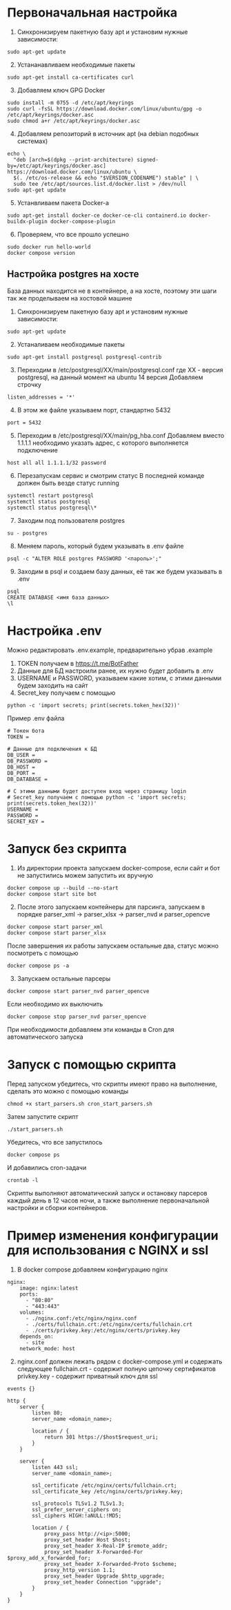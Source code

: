 # Первоначальная настройка
1.  Cинхронизируем пакетную базу apt и установим нужные зависимости:
```
sudo apt-get update
```
2. Устананавливаем необходимые пакеты
```
sudo apt-get install ca-certificates curl 
```
3. Добавляем ключ GPG Docker
```
sudo install -m 0755 -d /etc/apt/keyrings
sudo curl -fsSL https://download.docker.com/linux/ubuntu/gpg -o /etc/apt/keyrings/docker.asc
sudo chmod a+r /etc/apt/keyrings/docker.asc
```
4. Добавляем репозиторий в источник apt (на debian подобных системах)
```
echo \
  "deb [arch=$(dpkg --print-architecture) signed-by=/etc/apt/keyrings/docker.asc] https://download.docker.com/linux/ubuntu \
  $(. /etc/os-release && echo "$VERSION_CODENAME") stable" | \
  sudo tee /etc/apt/sources.list.d/docker.list > /dev/null
sudo apt-get update
```
5. Устанвливаем пакета Docker-a
```
sudo apt-get install docker-ce docker-ce-cli containerd.io docker-buildx-plugin docker-compose-plugin
```
6. Проверяем, что все прошло успешно
```
sudo docker run hello-world
docker compose version
```
## Настройка postgres на хосте
База данных находится не в контейнере, а на хосте, поэтому эти шаги так же проделываем на хостовой машине

1. Cинхронизируем пакетную базу apt и установим нужные зависимости:
```
sudo apt-get update
```
2. Устаналиваем необходимые пакеты
```
sudo apt-get install postgresql postgresql-contrib
```
3. Переходим в /etc/postgresql/XX/main/postgresql.conf
где XX - версия postgresql, на данный момент на ubuntu 14 версия
Добавляем строчку
```
listen_addresses = '*'
```
4. В этом же файле указываем порт, стандартно 5432
```
port = 5432
```
5. Переходим в /etc/postgresql/XX/main/pg_hba.conf
Добавляем вместо 1.1.1.1 необходимо указать адрес, с которого выполняется подключение
```
host all all 1.1.1.1/32 password
```
6. Перезапускам сервис и смотрим статус
В последней команде должен быть везде статус running
```
systemctl restart postgresql
systemctl status postgresql
systemctl status postgresql\*
```
7. Заходим под пользователя postgres
```
su - postgres
```
8. Меняем пароль, который будем указывать в .env файле
```
psql -c "ALTER ROLE postgres PASSWORD '<пароль>';"
```
9. Заходим в psql и создаем базу данных, её так же будем указывать в .env
```
psql
CREATE DATABASE <имя база данных>
\l
```
# Настройка .env
Можно редактировать .env.example, предварительно убрав .example
1. TOKEN получаем в https://t.me/BotFather
2. Данные для БД настроили ранее, их нужно будет добавить в .env
3. USERNAME и PASSWORD, указываем какие хотим, с этими данными будем заходить на сайт
4. Secret_key получаем с помощью
```
python -c 'import secrets; print(secrets.token_hex(32))'
```
Пример .env файла
```
# Токен бота
TOKEN = 

# Данные для подключения к БД
DB_USER = 
DB_PASSWORD = 
DB_HOST = 
DB_PORT = 
DB_DATABASE = 

# С этими данными будет доступен вход через страницу login
# Secret_key получаем с помощью python -c 'import secrets; print(secrets.token_hex(32))'
USERNAME = 
PASSWORD = 
SECRET_KEY = 
```
# Запуск без скрипта
1. Из директории проекта запускаем docker-compose, если сайт и бот не запустились можем запустить их вручную
```
docker compose up --build --no-start
docker compose start site bot
```
2. После этого запускаем контейнеры для парсинга, запускаем в порядке parser_xml -> parser_xlsx -> parser_nvd и parser_opencve
```
docker compose start parser_xml
docker compose start parser_xlsx
```
После завершения их работы запускаем остальные два, статус можно посмотреть с помощью
```
docker compose ps -a
```
3. Запускаем остальные парсеры
```
docker compose start parser_nvd parser_opencve
```
Если необходимо их выключить
```
docker compose stop parser_nvd parser_opencve
```
При необходимости добавляем эти команды в Cron для автоматического запуска
# Запуск с помощью скрипта
Перед запуском убедитесь, что скрипты имеют право на выполнение, сделать это можно с помощью команды
```
chmod +x start_parsers.sh cron_start_parsers.sh
```
Затем запустите скрипт
```
./start_parsers.sh
```
Убедитесь, что все запустилось
```
docker compose ps
```
И добавились cron-задачи
```
crontab -l
```
Скрипты выполняют автоматический запуск и остановку парсеров каждый день в 12 часов ночи, а также выполнение первоначальной настройки и сборки контейнеров.
# Пример изменения конфигурации для использования с NGINX и ssl
1. В docker compose добавляем конфигурацию nginx
```
nginx:
    image: nginx:latest
    ports:
      - "80:80"
      - "443:443"
    volumes:
      - ./nginx.conf:/etc/nginx/nginx.conf
      - ./certs/fullchain.crt:/etc/nginx/certs/fullchain.crt
      - ./certs/privkey.key:/etc/nginx/certs/privkey.key
    depends_on:
      - site
    network_mode: host
```
2. nginx.conf должен лежать рядом с docker-compose.yml и содержать следующее
fullchain.crt - содержит полную цепочку сертификатов
privkey.key - содержит приватный ключ для ssl
```
events {}

http {
    server {
        listen 80;
        server_name <domain_name>;

        location / {
            return 301 https://$host$request_uri;
        }
    }

    server {
        listen 443 ssl;
        server_name <domain_name>;

        ssl_certificate /etc/nginx/certs/fullchain.crt;
        ssl_certificate_key /etc/nginx/certs/privkey.key;

        ssl_protocols TLSv1.2 TLSv1.3;
        ssl_prefer_server_ciphers on;
        ssl_ciphers HIGH:!aNULL:!MD5;

        location / {
            proxy_pass http://<ip>:5000;
            proxy_set_header Host $host;
            proxy_set_header X-Real-IP $remote_addr;
            proxy_set_header X-Forwarded-For $proxy_add_x_forwarded_for;
            proxy_set_header X-Forwarded-Proto $scheme;
            proxy_http_version 1.1;
            proxy_set_header Upgrade $http_upgrade;
            proxy_set_header Connection "upgrade";
        }
    }
}

```
